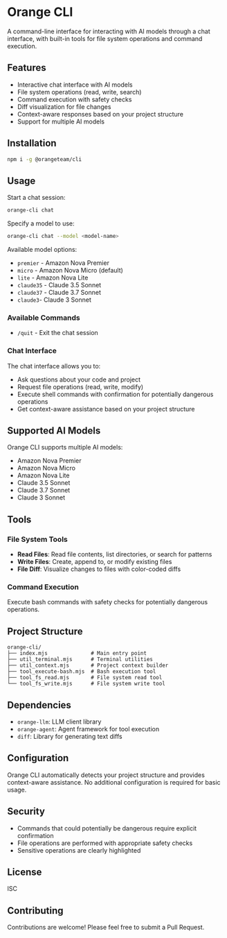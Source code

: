 # Orange CLI

A command-line interface for interacting with AI models through a chat interface, with built-in tools for file system operations and command execution.

## Features

- Interactive chat interface with AI models
- File system operations (read, write, search)
- Command execution with safety checks
- Diff visualization for file changes
- Context-aware responses based on your project structure
- Support for multiple AI models

## Installation

```bash
npm i -g @orangeteam/cli
```

## Usage

Start a chat session:

```bash
orange-cli chat
```

Specify a model to use:

```bash
orange-cli chat --model <model-name>
```

Available model options:
- `premier` - Amazon Nova Premier
- `micro` - Amazon Nova Micro (default)
- `lite` - Amazon Nova Lite
- `claude35` - Claude 3.5 Sonnet
- `claude37` - Claude 3.7 Sonnet
- `claude3`- Claude 3 Sonnet

### Available Commands

- `/quit` - Exit the chat session

### Chat Interface

The chat interface allows you to:
- Ask questions about your code and project
- Request file operations (read, write, modify)
- Execute shell commands with confirmation for potentially dangerous operations
- Get context-aware assistance based on your project structure

## Supported AI Models

Orange CLI supports multiple AI models:
- Amazon Nova Premier
- Amazon Nova Micro
- Amazon Nova Lite
- Claude 3.5 Sonnet
- Claude 3.7 Sonnet
- Claude 3 Sonnet

## Tools

### File System Tools

- **Read Files**: Read file contents, list directories, or search for patterns
- **Write Files**: Create, append to, or modify existing files
- **File Diff**: Visualize changes to files with color-coded diffs

### Command Execution

Execute bash commands with safety checks for potentially dangerous operations.

## Project Structure

```
orange-cli/
├── index.mjs              # Main entry point
├── util_terminal.mjs      # Terminal utilities
├── util_context.mjs       # Project context builder
├── tool_execute-bash.mjs  # Bash execution tool
├── tool_fs_read.mjs       # File system read tool
└── tool_fs_write.mjs      # File system write tool
```

## Dependencies

- `orange-llm`: LLM client library
- `orange-agent`: Agent framework for tool execution
- `diff`: Library for generating text diffs

## Configuration

Orange CLI automatically detects your project structure and provides context-aware assistance. No additional configuration is required for basic usage.

## Security

- Commands that could potentially be dangerous require explicit confirmation
- File operations are performed with appropriate safety checks
- Sensitive operations are clearly highlighted

## License

ISC

## Contributing

Contributions are welcome! Please feel free to submit a Pull Request.
